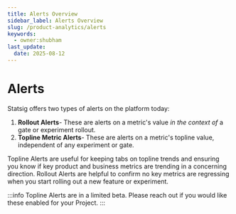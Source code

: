 ```yaml
---
title: Alerts Overview
sidebar_label: Alerts Overview
slug: /product-analytics/alerts
keywords:
  - owner:shubham
last_update:
  date: 2025-08-12
---
```


# Alerts 
Statsig offers two types of alerts on the platform today:
1. **Rollout Alerts**- These are alerts on a metric's value _in the context of_ a gate or experiment rollout.
2. **Topline Metric Alerts**- These are alerts on a metric's topline value, independent of any experiment or gate. 


Topline Alerts are useful for keeping tabs on topline trends and ensuring you know if key product and business metrics are trending in a concerning direction. Rollout Alerts are helpful to confirm no key metrics are regressing when you start rolling out a new feature or experiment.  

:::info 
Topline Alerts are in a limited beta. Please reach out if you would like these enabled for your Project. 
:::
